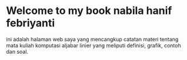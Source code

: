 # Welcome to my book nabila hanif febriyanti

ini adalah halaman web saya yang mencangkup catatan materi tentang mata kuliah komputasi aljabar linier yang meliputi definisi, grafik, contoh dan soal.

```{tableofcontents}
```
